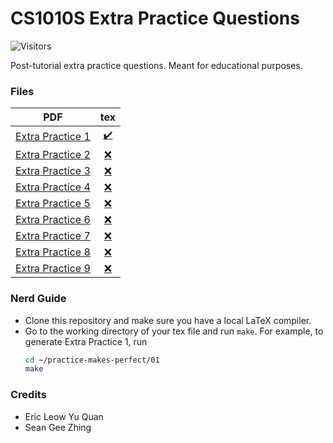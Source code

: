 # CS1010S Extra Practice Questions
![Visitors](https://visitor-badge.laobi.icu/badge?page_id=RussellDash332/practice-makes-perfect)

Post-tutorial extra practice questions. Meant for educational purposes.

### Files
|PDF|tex|
|:---:|:---:|
|[Extra Practice 1](https://github.com/RussellDash332/practice-makes-perfect/blob/main/01/extra-1.pdf)|[✔️](https://github.com/RussellDash332/practice-makes-perfect/blob/main/01/extra-1.tex)|
|[Extra Practice 2](https://github.com/RussellDash332/practice-makes-perfect/blob/main/02/extra-2.pdf)|[❌](https://github.com/RussellDash332/practice-makes-perfect/blob/main/02/extra-2.tex)|
|[Extra Practice 3](https://github.com/RussellDash332/practice-makes-perfect/blob/main/02/extra-3.pdf)|[❌](https://github.com/RussellDash332/practice-makes-perfect/blob/main/03/extra-3.tex)|
|[Extra Practice 4](https://github.com/RussellDash332/practice-makes-perfect/blob/main/02/extra-4.pdf)|[❌](https://github.com/RussellDash332/practice-makes-perfect/blob/main/04/extra-4.tex)|
|[Extra Practice 5](https://github.com/RussellDash332/practice-makes-perfect/blob/main/02/extra-5.pdf)|[❌](https://github.com/RussellDash332/practice-makes-perfect/blob/main/05/extra-5.tex)|
|[Extra Practice 6](https://github.com/RussellDash332/practice-makes-perfect/blob/main/02/extra-6.pdf)|[❌](https://github.com/RussellDash332/practice-makes-perfect/blob/main/06/extra-6.tex)|
|[Extra Practice 7](https://github.com/RussellDash332/practice-makes-perfect/blob/main/02/extra-7.pdf)|[❌](https://github.com/RussellDash332/practice-makes-perfect/blob/main/07/extra-7.tex)|
|[Extra Practice 8](https://github.com/RussellDash332/practice-makes-perfect/blob/main/02/extra-8.pdf)|[❌](https://github.com/RussellDash332/practice-makes-perfect/blob/main/08/extra-8.tex)|
|[Extra Practice 9](https://github.com/RussellDash332/practice-makes-perfect/blob/main/02/extra-9.pdf)|[❌](https://github.com/RussellDash332/practice-makes-perfect/blob/main/09/extra-9.tex)|

### Nerd Guide
- Clone this repository and make sure you have a local LaTeX compiler.
- Go to the working directory of your tex file and run `make`. For example, to generate Extra Practice 1, run
    ```sh
    cd ~/practice-makes-perfect/01
    make
    ```

### Credits
- Eric Leow Yu Quan
- Sean Gee Zhing